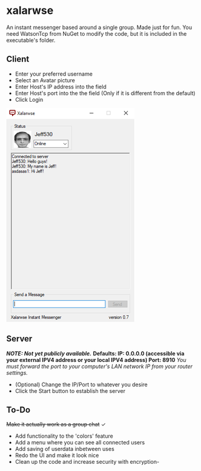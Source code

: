 # xalarwse
An instant messenger based around a single group.
Made just for fun. You need WatsonTcp from NuGet to modify the code, but it is included in the executable's folder.

## Client
- Enter your preferred username
- Select an Avatar picture
- Enter Host's IP address into the field
- Enter Host's port into the the field (Only if it is different from the default)
- Click Login

![Preview](preview2.png)

## Server
***NOTE: Not yet publicly available.***
**Defaults: IP: 0.0.0.0 (accessible via your external IPV4 address or your local IPV4 address) Port: 8910**
*You must forward the port to your computer's LAN network IP from your router settings.*

- (Optional) Change the IP/Port to whatever you desire
- Click the Start button to establish the server

## To-Do
~~Make it actually work as a group chat~~ ✓
- Add functionality to the 'colors' feature
- Add a menu where you can see all connected users
- Add saving of userdata inbetween uses
- Redo the UI and make it look nice
- Clean up the code and increase security with encryption-

